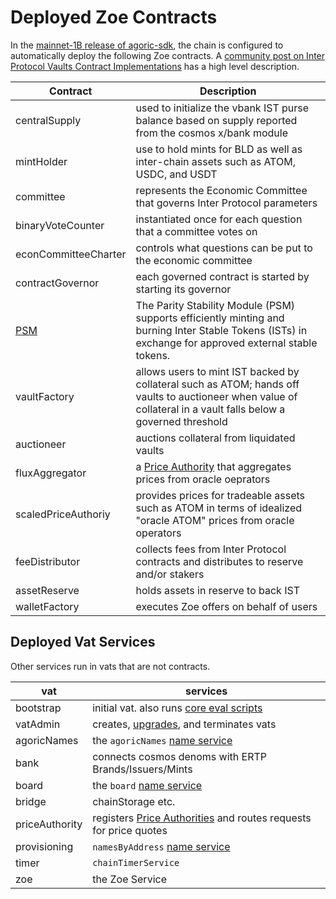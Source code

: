 # Deployed Zoe Contracts

In the [mainnet-1B release of agoric-sdk](https://github.com/Agoric/agoric-sdk/releases/tag/mainnet1B-rc3), the chain is configured to automatically deploy the following Zoe contracts. A [community post on Inter Protocol Vaults Contract Implementations](https://community.agoric.com/t/inter-protocol-vaults-contract-implementations/261) has a high level description.

| Contract             | Description                                                                                                                                                     |
| -------------------- | --------------------------------------------------------------------------------------------------------------------------------------------------------------- |
| centralSupply        | used to initialize the vbank IST purse balance based on supply reported from the cosmos x/bank module                                                           |
| mintHolder           | use to hold mints for BLD as well as inter-chain assets such as ATOM, USDC, and USDT                                                                            |
| committee            | represents the Economic Committee that governs Inter Protocol parameters                                                                                        |
| binaryVoteCounter    | instantiated once for each question that a committee votes on                                                                                                   |
| econCommitteeCharter | controls what questions can be put to the economic committee                                                                                                    |
| contractGovernor     | each governed contract is started by starting its governor                                                                                                      |
| [PSM](./PSM)         | The Parity Stability Module (PSM) supports efficiently minting and burning Inter Stable Tokens (ISTs) in exchange for approved external stable tokens.          |
| vaultFactory         | allows users to mint IST backed by collateral such as ATOM; hands off vaults to auctioneer when value of collateral in a vault falls below a governed threshold |
| auctioneer           | auctions collateral from liquidated vaults                                                                                                                      |
| fluxAggregator       | a [Price Authority](../price-authority) that aggregates prices from oracle oeprators                                                                            |
| scaledPriceAuthoriy  | provides prices for tradeable assets such as ATOM in terms of idealized "oracle ATOM" prices from oracle operators                                              |
| feeDistributor       | collects fees from Inter Protocol contracts and distributes to reserve and/or stakers                                                                           |
| assetReserve         | holds assets in reserve to back IST                                                                                                                             |
| walletFactory        | executes Zoe offers on behalf of users                                                                                                                          |

## Deployed Vat Services

Other services run in vats that are not contracts.

| vat            | services                                                                               |
| -------------- | -------------------------------------------------------------------------------------- |
| bootstrap      | initial vat. also runs [core eval scripts](../../coreeval/)                            |
| vatAdmin       | creates, [upgrades](../../zoe/contract-upgrade), and terminates vats                   |
| agoricNames    | the `agoricNames` [name service](../../integration/name-services)                      |
| bank           | connects cosmos denoms with ERTP Brands/Issuers/Mints                                  |
| board          | the `board` [name service](../../integration/name-services)                            |
| bridge         | chainStorage etc.                                                                      |
| priceAuthority | registers [Price Authorities](../price-authority) and routes requests for price quotes |
| provisioning   | `namesByAddress` [name service](../../integration/name-services)                       |
| timer          | `chainTimerService`                                                                    |
| zoe            | the Zoe Service                                                                        |
